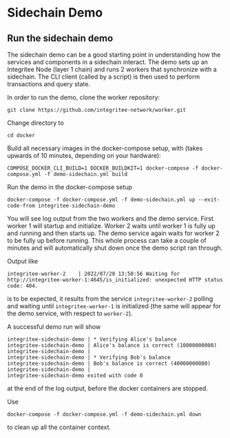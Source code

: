 # Sidechain Demo

## Run the sidechain demo

The sidechain demo can be a good starting point in understanding how the services and components in a sidechain interact.
The demo sets up an Integritee Node (layer 1 chain) and runs 2 workers that synchronize with a sidechain. The CLI client (called by a script) is then used to perform transactions and query state.

In order to run the demo, clone the worker repository:
```
git clone https://github.com/integritee-network/worker.git
```

Change directory to
```
cd docker
```

Build all necessary images in the docker-compose setup, with (takes upwards of 10 minutes, depending on your hardware):
```
COMPOSE_DOCKER_CLI_BUILD=1 DOCKER_BUILDKIT=1 docker-compose -f docker-compose.yml -f demo-sidechain.yml build
```

Run the demo in the docker-compose setup
```
docker-compose -f docker-compose.yml -f demo-sidechain.yml up --exit-code-from integritee-sidechain-demo
```

You will see log output from the two workers and the demo service. First worker 1 will startup and initialize. Worker 2 waits until worker 1 is fully up and running and then starts up. The demo service again waits for worker 2 to be fully up before running. This whole process can take a couple of minutes and will automatically shut down once the demo script ran through.

Output like
```
integritee-worker-2    | 2022/07/20 13:50:56 Waiting for http://integritee-worker-1:4645/is_initialized: unexpected HTTP status code: 404.
```
is to be expected, it results from the service `integritee-worker-2` polling and waiting until `integritee-worker-1` is initialized (the same will appear for the demo service, with respect to `worker-2`).

A successful demo run will show
```
integritee-sidechain-demo | * Verifying Alice's balance
integritee-sidechain-demo | Alice's balance is correct (10000000000)
integritee-sidechain-demo |
integritee-sidechain-demo | * Verifying Bob's balance
integritee-sidechain-demo | Bob's balance is correct (40000000000)
integritee-sidechain-demo |
integritee-sidechain-demo exited with code 0
```
at the end of the log output, before the docker containers are stopped.

Use
```
docker-compose -f docker-compose.yml -f demo-sidechain.yml down
```
to clean up all the container context.
